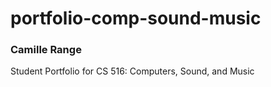 # portfolio-comp-sound-music
### Camille Range
Student Portfolio for CS 516: Computers, Sound, and Music
